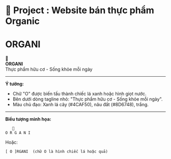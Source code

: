 # 👋 Project : Website bán thực phẩm Organic

# ORGANI

🌱  
**ORGANI**  
Thực phẩm hữu cơ - Sống khỏe mỗi ngày

---

**Ý tưởng:**
- Chữ "O" được biến tấu thành chiếc lá xanh hoặc hình giọt nước.
- Bên dưới dòng tagline nhỏ: "Thực phẩm hữu cơ - Sống khỏe mỗi ngày".
- Màu chủ đạo: Xanh lá cây (#4CAF50), nâu đất (#8D6748), trắng.

---

**Biểu tượng minh họa:**

```
   🌱
O R G A N I
```

Hoặc:

```
[ O ]RGANI  (chữ O là hình chiếc lá hoặc quả)
```
